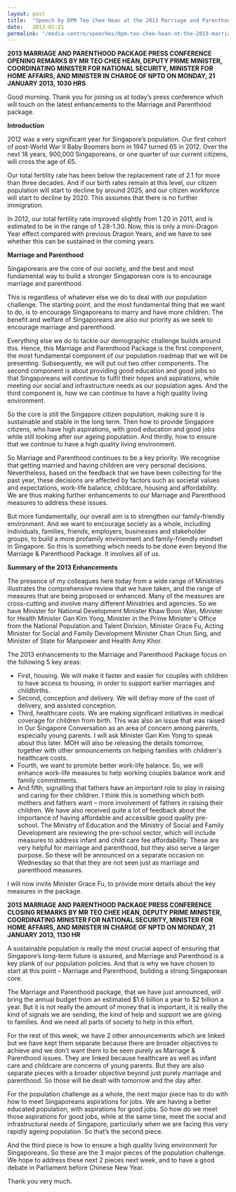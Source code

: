 ```yaml
---
layout: post
title:  "Speech by DPM Teo Chee Hean at the 2013 Marriage and Parenthood Package Press Conference"
date:   2013-01-21
permalink: "/media-centre/speeches/dpm-teo-chee-hean-at-the-2013-marriage-and-parenthood-package-press-conference"
---
```


**2013 MARRIAGE AND PARENTHOOD PACKAGE PRESS CONFERENCE
OPENING REMARKS BY MR TEO CHEE HEAN, DEPUTY PRIME MINISTER, COORDINATING MINISTER FOR NATIONAL SECURITY, MINISTER FOR HOME AFFAIRS, AND MINISTER IN CHARGE OF NPTD ON MONDAY, 21 JANUARY 2013, 1030 HRS**  

Good morning. Thank you for joining us at today’s press conference which will touch on the latest enhancements to the Marriage and Parenthood package.

**Introduction**

2012 was a very significant year for Singapore’s population. Our first cohort of post-World War II Baby Boomers born in 1947 turned 65 in 2012. Over the next 18 years, 900,000 Singaporeans, or one quarter of our current citizens, will cross the age of 65.

Our total fertility rate has been below the replacement rate of 2.1 for more than three decades. And if our birth rates remain at this level, our citizen population will start to decline by around 2025, and our citizen workforce will start to decline by 2020. This assumes that there is no further immigration.

In 2012, our total fertility rate improved slightly from 1.20 in 2011, and is estimated to be in the range of 1.28-1.30. Now, this is only a mini-Dragon Year effect compared with previous Dragon Years, and we have to see whether this can be sustained in the coming years.

**Marriage and Parenthood**

Singaporeans are the core of our society, and the best and most fundamental way to build a stronger Singaporean core is to encourage marriage and parenthood.

This is regardless of whatever else we do to deal with our population challenge. The starting point, and the most fundamental thing that we want to do, is to encourage Singaporeans to marry and have more children. The benefit and welfare of Singaporeans are also our priority as we seek to encourage marriage and parenthood.

Everything else we do to tackle our demographic challenge builds around this. Hence, this Marriage and Parenthood Package is the first component, the most fundamental component of our population roadmap that we will be presenting. Subsequently, we will put out two other components. The second component is about providing good education and good jobs so that Singaporeans will continue to fulfil their hopes and aspirations, while meeting our social and infrastructure needs as our population ages. And the third component is, how we can continue to have a high quality living environment.

So the core is still the Singapore citizen population, making sure it is sustainable and stable in the long term. Then how to provide Singapore citizens, who have high aspirations, with good education and good jobs while still looking after our ageing population. And thirdly, how to ensure that we continue to have a high quality living environment.

So Marriage and Parenthood continues to be a key priority. We recognise that getting married and having children are very personal decisions. Nevertheless, based on the feedback that we have been collecting for the past year, these decisions are affected by factors such as societal values and expectations, work-life balance, childcare, housing and affordability. We are thus making further enhancements to our Marriage and Parenthood measures to address these issues.

But more fundamentally, our overall aim is to strengthen our family-friendly environment. And we want to encourage society as a whole, including individuals, families, friends, employers, businesses and stakeholder groups, to build a more profamily environment and family-friendly mindset in Singapore. So this is something which needs to be done even beyond the Marriage & Parenthood Package. It involves all of us.

**Summary of the 2013 Enhancements**

The presence of my colleagues here today from a wide range of Ministries illustrates the comprehensive review that we have taken, and the range of measures that are being proposed or enhanced. Many of the measures are cross-cutting and involve many different Ministries and agencies. So we have Minister for National Development Minister Khaw Boon Wan, Minister for Health Minister Gan Kim Yong, Minister in the Prime Minister's Office from the National Population and Talent Division, Minister Grace Fu, Acting Minister for Social and Family Development Minister Chan Chun Sing, and Minister of State for Manpower and Health Amy Khor.

The 2013 enhancements to the Marriage and Parenthood Package focus on the following 5 key areas:

* First, housing. We will make it faster and easier for couples with children to have access to housing, in order to support earlier marriages and childbirths.
* Second, conception and delivery. We will defray more of the cost of delivery, and assisted conception.
* Third, healthcare costs. We are making significant initiatives in medical coverage for children from birth. This was also an issue that was raised in Our Singapore Conversation as an area of concern among parents, especially young parents. I will ask Minister Gan Kim Yong to speak about this later. MOH will also be releasing the details tomorrow, together with other announcements on helping families with children's healthcare costs.
* Fourth, we want to promote better work-life balance. So, we will enhance work-life measures to help working couples balance work and family commitments.
* And fifth, signalling that fathers have an important role to play in raising and caring for their children. I think this is something which both mothers and fathers want – more involvement of fathers in raising their children.
We have also received quite a lot of feedback about the importance of having affordable and accessible good quality pre-school. The Ministry of Education and the Ministry of Social and Family Development are reviewing the pre-school sector, which will include measures to address infant and child care fee affordability. These are very helpful for marriage and parenthood, but they also serve a larger purpose. So these will be announced on a separate occasion on Wednesday so that that they are not seen just as marriage and parenthood measures.

I will now invite Minister Grace Fu, to provide more details about the key measures in the package.

**2013 MARRIAGE AND PARENTHOOD PACKAGE PRESS CONFERENCE
CLOSING REMARKS BY MR TEO CHEE HEAN, DEPUTY PRIME MINISTER, COORDINATING MINISTER FOR NATIONAL SECURITY, MINISTER FOR HOME AFFAIRS, AND MINISTER IN CHARGE OF NPTD ON MONDAY, 21 JANUARY 2013, 1130 HR**

A sustainable population is really the most crucial aspect of ensuring that Singapore’s long-term future is assured, and Marriage and Parenthood is a key plank of our population policies. And that is why we have chosen to start at this point – Marriage and Parenthood, building a strong Singaporean core.

The Marriage and Parenthood package, that we have just announced, will bring the annual budget from an estimated $1.6 billion a year to $2 billion a year. But it is not really the amount of money that is important, it is really the kind of signals we are sending, the kind of help and support we are giving to families. And we need all parts of society to help in this effort.

For the rest of this week, we have 2 other announcements which are linked but we have kept them separate because there are broader objectives to achieve and we don’t want them to be seen purely as Marriage & Parenthood issues. They are linked because healthcare as well as infant care and childcare are concerns of young parents. But they are also separate pieces with a broader objective beyond just purely marriage and parenthood. So those will be dealt with tomorrow and the day after.

For the population challenge as a whole, the next major piece has to do with how to meet Singaporeans aspirations for jobs. We are having a better educated population, with aspirations for good jobs. So how do we meet those aspirations for good jobs, while at the same time, meet the social and infrastructural needs of Singapore, particularly when we are facing this very rapidly ageing population. So that’s the second piece.

And the third piece is how to ensure a high quality living environment for Singaporeans. So these are the 3 major pieces of the population challenge. We hope to address these next 2 pieces next week, and to have a good debate in Parliament before Chinese New Year.

Thank you very much.


